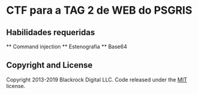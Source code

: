# CTF para a TAG 2 de WEB do PSGRIS

## Habilidades requeridas
** Command injection
** Estenografia
** Base64

## Copyright and License

Copyright 2013-2019 Blackrock Digital LLC. Code released under the [MIT](https://github.com/BlackrockDigital/startbootstrap-coming-soon/blob/gh-pages/LICENSE) license.

